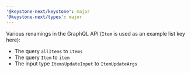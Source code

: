 ```yaml
---
'@keystone-next/keystone': major
'@keystone-next/types': major
---
```


Various renamings in the GraphQL API (`Item` is used as an example list key here):

- The query `allItems` to `items`
- The query `Item` to `item`
- The input type `ItemsUpdateInput` to `ItemUpdateArgs`
